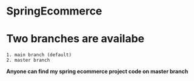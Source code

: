 # SpringEcommerce

# Two branches are availabe 
 ```
1. main branch (default)
2. master branch

```

**Anyone can find my spring ecommerce project code on master branch**
